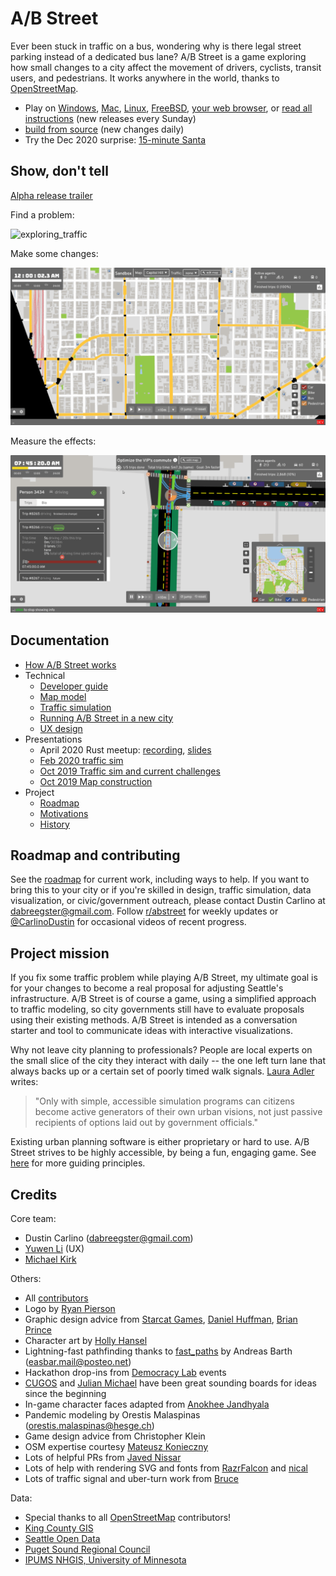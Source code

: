 # A/B Street

Ever been stuck in traffic on a bus, wondering why is there legal street
parking instead of a dedicated bus lane? A/B Street is a game exploring how
small changes to a city affect the movement of drivers, cyclists, transit
users, and pedestrians. It works anywhere in the world, thanks to
[OpenStreetMap](https://www.openstreetmap.org/about).

- Play on
  [Windows](https://github.com/a-b-street/abstreet/releases/download/v0.2.35/abstreet_windows_v0_2_35.zip),
  [Mac](https://github.com/a-b-street/abstreet/releases/download/v0.2.35/abstreet_mac_v0_2_35.zip),
  [Linux](https://github.com/a-b-street/abstreet/releases/download/v0.2.35/abstreet_linux_v0_2_35.zip),
  [FreeBSD](https://www.freshports.org/games/abstreet/),
  [your web browser](http://abstreet.s3-website.us-east-2.amazonaws.com/dev/game),
  or [read all instructions](https://a-b-street.github.io/docs/howto/index.html)
  (new releases every Sunday)
- [build from source](https://a-b-street.github.io/docs/dev/index.html) (new
  changes daily)
- Try the Dec 2020 surprise:
  [15-minute Santa](https://a-b-street.github.io/docs/side_projects/santa.html)

## Show, don't tell

[Alpha release trailer](https://www.youtube.com/watch?v=LxPD4n_1-LU)

Find a problem:

![exploring_traffic](videos/exploring_traffic.gif)

Make some changes:

![editing_map](videos/editing_map.gif)

Measure the effects:

![evaluating_impacts](videos/evaluating_impacts.gif)

## Documentation

- [How A/B Street works](https://a-b-street.github.io/docs/how_it_works.html)
- Technical
  - [Developer guide](https://a-b-street.github.io/docs/dev/index.html)
  - [Map model](https://a-b-street.github.io/docs/map/index.html)
  - [Traffic simulation](https://a-b-street.github.io/docs/trafficsim/index.html)
  - [Running A/B Street in a new city](https://a-b-street.github.io/docs/howto/new_city.html)
  - [UX design](https://yuwen-li.com/work/abstreet)
- Presentations
  - April 2020 Rust meetup:
    [recording](https://www.youtube.com/watch?v=chYd5I-5oyc),
    [slides](https://docs.google.com/presentation/d/1nUodhr42eppB2E2eMAnuTkMhIVuHnN7_6i6V6MA028c/edit?usp=sharing)
  - [Feb 2020 traffic sim](https://docs.google.com/presentation/d/181so6bWkGsPzpc-mI72CQffthMKMVzFPAkYxIyzgfAs/edit?usp=sharing)
  - [Oct 2019 Traffic sim and current challenges](https://docs.google.com/presentation/d/1PJRFoXmJAyenkqHIwo48zxqu1LSH6pc7XKSzhyC1raw/edit?usp=sharing)
  - [Oct 2019 Map construction](https://docs.google.com/presentation/d/1cF7qFtjAzkXL_r62CjxBvgQnLvuQ9I2WTE2iX_5tMCY/edit?usp=sharing)
- Project
  - [Roadmap](https://a-b-street.github.io/docs/project/roadmap.html)
  - [Motivations](https://a-b-street.github.io/docs/project/motivations.html)
  - [History](https://a-b-street.github.io/docs/project/history/index.html)

## Roadmap and contributing

See the [roadmap](https://a-b-street.github.io/docs/project/roadmap.html) for
current work, including ways to help. If you want to bring this to your city or
if you're skilled in design, traffic simulation, data visualization, or
civic/government outreach, please contact Dustin Carlino at
<dabreegster@gmail.com>. Follow [r/abstreet](https://www.reddit.com/r/abstreet/)
for weekly updates or [@CarlinoDustin](https://twitter.com/CarlinoDustin) for
occasional videos of recent progress.

## Project mission

If you fix some traffic problem while playing A/B Street, my ultimate goal is
for your changes to become a real proposal for adjusting Seattle's
infrastructure. A/B Street is of course a game, using a simplified approach to
traffic modeling, so city governments still have to evaluate proposals using
their existing methods. A/B Street is intended as a conversation starter and
tool to communicate ideas with interactive visualizations.

Why not leave city planning to professionals? People are local experts on the
small slice of the city they interact with daily -- the one left turn lane that
always backs up or a certain set of poorly timed walk signals.
[Laura Adler](http://www.govtech.com/data/SimCities-Can-City-Planning-Mistakes-Be-Avoided-Through-Data-Driven-Simulations.html)
writes:

> "Only with simple, accessible simulation programs can citizens become active
> generators of their own urban visions, not just passive recipients of options
> laid out by government officials."

Existing urban planning software is either proprietary or hard to use. A/B
Street strives to be highly accessible, by being a fun, engaging game. See
[here](https://a-b-street.github.io/docs/project/motivations.html) for more
guiding principles.

## Credits

Core team:

- Dustin Carlino (<dabreegster@gmail.com>)
- [Yuwen Li](https://www.yuwen-li.com/) (UX)
- [Michael Kirk](https://github.com/michaelkirk)

Others:

- All [contributors](https://github.com/a-b-street/abstreet/graphs/contributors)
- Logo by [Ryan Pierson](https://www.ryandpierson.com/)
- Graphic design advice from [Starcat Games](http://starcatgames.com/),
  [Daniel Huffman](https://somethingaboutmaps.wordpress.com/),
  [Brian Prince](http://thebaprince.com/)
- Character art by [Holly Hansel](http://www.hollyhansel.com/)
- Lightning-fast pathfinding thanks to
  [fast_paths](https://github.com/easbar/fast_paths) by Andreas Barth
  (<easbar.mail@posteo.net>)
- Hackathon drop-ins from [Democracy Lab](https://www.democracylab.org/) events
- [CUGOS](https://cugos.org/) and [Julian Michael](http://julianmichael.org/)
  have been great sounding boards for ideas since the beginning
- In-game character faces adapted from
  [Anokhee Jandhyala](https://github.com/anokhee/visual-synthesizer)
- Pandemic modeling by Orestis Malaspinas (<orestis.malaspinas@hesge.ch>)
- Game design advice from Christopher Klein
- OSM expertise courtesy [Mateusz Konieczny](https://github.com/matkoniecz)
- Lots of helpful PRs from [Javed Nissar](https://github.com/RestitutorOrbis)
- Lots of help with rendering SVG and fonts from
  [RazrFalcon](https://github.com/RazrFalcon) and
  [nical](https://github.com/nical)
- Lots of traffic signal and uber-turn work from [Bruce](https://github.com/BruceBrown)

Data:

- Special thanks to all [OpenStreetMap](https://www.openstreetmap.org/about)
  contributors!
- [King County GIS](https://www.kingcounty.gov/services/gis.aspx)
- [Seattle Open Data](https://data.seattle.gov/)
- [Puget Sound Regional Council](https://www.psrc.org/)
- [IPUMS NHGIS, University of Minnesota](https://www.nhgis.org)
